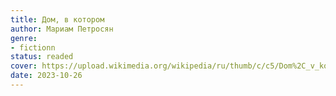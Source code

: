 ```yaml
---
title: Дом, в котором
author: Мариам Петросян
genre:
- fictionn
status: readed
cover: https://upload.wikimedia.org/wikipedia/ru/thumb/c/c5/Dom%2C_v_kotorom..._%282009_cover%29.jpg/240px-Dom%2C_v_kotorom..._%282009_cover%29.jpg
date: 2023-10-26
---
```


